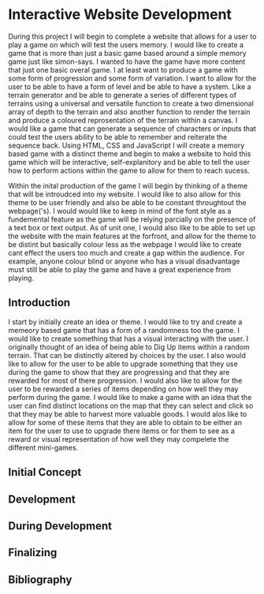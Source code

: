 <h1>Interactive Website Development</h1>
During this project I will begin to complete a website that allows for a user to play a game on which will test the users memory. I would like to create a game that is more than just a basic game based around a simple memory game just like simon-says. I wanted to have the game have more content that just one basic overal game. I at least want to produce a game with some form of progression and some form of variation. I want to allow for the user to be able to have a form of level and be able to have a system. Like a terrain generator and be able to generate a series of different types of terrains using a universal and versatile function to create a two dimensional array of depth to the terrain and also another function to render the terrain and produce a coloured reprosentation of the terrain within a canvas. I would like a game that can generate a sequence of characters or inputs that could test the users ability to be able to remember and reiterate the sequence back. Using HTML, CSS and JavaScript I will create a memory based game with a distinct theme and begin to make a website to hold this game which will be interactive, self-explanitory and be able to tell the user how to perform actions within the game to allow for them to reach sucess.

Within the inital production of the game I will begin by thinking of a theme that will be introudced into my website. I would like to also allow for this theme to be user friendly and also be able to be constant throughtout the webpage('s). I would would like to keep in mind of the font style as a fundemental feature as the game will be relying parcially on the presence of a text box or text output. As of unit one, I would also like to be able to set up the website with the main features at the forfront, and allow for the theme to be distint but basically colour less as the webpage I would like to create cant effect the users too much and create a gap within the audience. For example, anyone colour blind or anyone who has a visual disadvantage must still be able to play the game and have a great experience from playing.

<h2>Introduction</h2>
I start by initially create an idea or theme. I would like to try and create a memeory based game that has a form of a randomness too the game. I would like to create something that has a visual interacting with the user. I originally thought of an idea of being able to Dig Up items within a random terrain. That can be distinctly altered by choices by the user. I also would like to allow for the user to be able to upgrade something that they use during the game to show that they are progressing and that they are rewarded for most of there progression. I would also like to allow for the user to be rewarded a series of items depending on how well they may perform during the game. I would like to make a game with an idea that the user can find distinct locations on the map that they can select and click so that they may be able to harvest more valuable goods. I would alos like to allow for some of these items that they are able to obtain to be either an item for the user to use to upgrade there items or for them to see as a reward or visual representation of how well they may compelete the different mini-games.

<h2>Initial Concept</h2>

<h2>Development</h2>

<h2>During Development</h2>

<h2>Finalizing</h2>

<h2>Bibliography</h2>